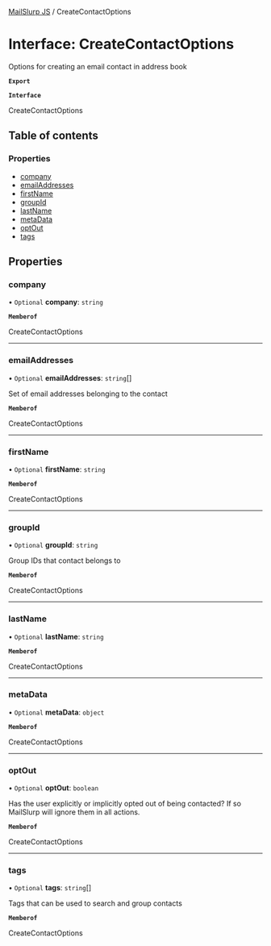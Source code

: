 [MailSlurp JS](../README.md) / CreateContactOptions

# Interface: CreateContactOptions

Options for creating an email contact in address book

**`Export`**

**`Interface`**

CreateContactOptions

## Table of contents

### Properties

- [company](CreateContactOptions.md#company)
- [emailAddresses](CreateContactOptions.md#emailaddresses)
- [firstName](CreateContactOptions.md#firstname)
- [groupId](CreateContactOptions.md#groupid)
- [lastName](CreateContactOptions.md#lastname)
- [metaData](CreateContactOptions.md#metadata)
- [optOut](CreateContactOptions.md#optout)
- [tags](CreateContactOptions.md#tags)

## Properties

### company

• `Optional` **company**: `string`

**`Memberof`**

CreateContactOptions

___

### emailAddresses

• `Optional` **emailAddresses**: `string`[]

Set of email addresses belonging to the contact

**`Memberof`**

CreateContactOptions

___

### firstName

• `Optional` **firstName**: `string`

**`Memberof`**

CreateContactOptions

___

### groupId

• `Optional` **groupId**: `string`

Group IDs that contact belongs to

**`Memberof`**

CreateContactOptions

___

### lastName

• `Optional` **lastName**: `string`

**`Memberof`**

CreateContactOptions

___

### metaData

• `Optional` **metaData**: `object`

**`Memberof`**

CreateContactOptions

___

### optOut

• `Optional` **optOut**: `boolean`

Has the user explicitly or implicitly opted out of being contacted? If so MailSlurp will ignore them in all actions.

**`Memberof`**

CreateContactOptions

___

### tags

• `Optional` **tags**: `string`[]

Tags that can be used to search and group contacts

**`Memberof`**

CreateContactOptions
